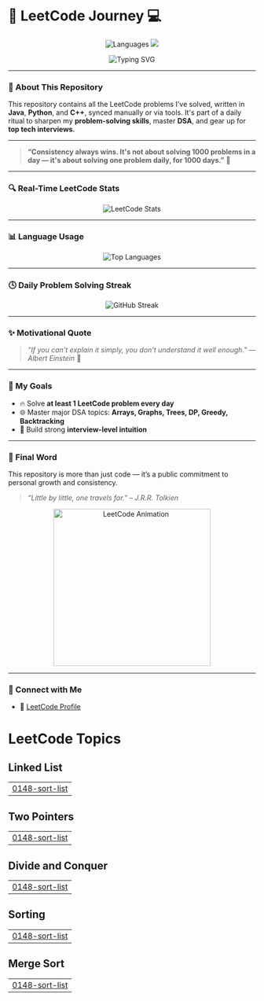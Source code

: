 
# 🚀 LeetCode Journey 💻

<p align="center">
  <img src="https://img.shields.io/badge/Languages-Java%20%7C%20Python%20%7C%20C++-informational?style=flat-square&logo=leetcode&color=brightgreen" alt="Languages">
  <img src="https://img.shields.io/badge/Goal-Solve%20DSA%20Daily-orange?style=flat-square&logo=target">
</p>

<p align="center">
  <img src="https://readme-typing-svg.demolab.com?font=Fira+Code&weight=500&pause=1000&color=30F7DB&center=true&vCenter=true&multiline=true&width=900&height=80&lines=Welcome+to+My+LeetCode+Solutions+Repo!;Tracking+Daily+DSA+Progress+using+Java%2C+Python%2C+and+C%2B%2B+!" alt="Typing SVG" />
</p>

---

### 📌 About This Repository

This repository contains all the LeetCode problems I've solved, written in **Java**, **Python**, and **C++**, synced manually or via tools. It's part of a daily ritual to sharpen my **problem-solving skills**, master **DSA**, and gear up for **top tech interviews**.

---

> **“Consistency always wins. It's not about solving 1000 problems in a day — it's about solving one problem daily, for 1000 days.”** 🌱

---

### 🔍 Real-Time LeetCode Stats

<p align="center">
  <img src="https://leetcard.jacoblin.cool/rishabhpandey3011?ext=activity&theme=unicorn" alt="LeetCode Stats" />
</p>

---

### 📊 Language Usage

<p align="center">
  <img src="https://github-readme-stats.vercel.app/api/top-langs/?username=rishabhpandey30&layout=compact&theme=tokyonight&langs_count=6" alt="Top Languages">
</p>

---

### 🕓 Daily Problem Solving Streak

<p align="center">
  <img src="https://streak-stats.demolab.com/?user=rishabhpandey30&theme=tokyonight_duo" alt="GitHub Streak" />
</p>

---

### ✨ Motivational Quote

> _"If you can't explain it simply, you don't understand it well enough." — Albert Einstein_ 🧠

---

### 🎯 My Goals

- 🔥 Solve **at least 1 LeetCode problem every day**
- 🌐 Master major DSA topics: **Arrays, Graphs, Trees, DP, Greedy, Backtracking**
- 💼 Build strong **interview-level intuition**

---


### 🙌 Final Word

This repository is more than just code — it’s a public commitment to personal growth and consistency.

> _“Little by little, one travels far.” – J.R.R. Tolkien_

<p align="center">
  <img src="https://media.giphy.com/media/xUA7aZeLE2e0P7Znz2/giphy.gif" width="320" alt="LeetCode Animation" />
</p>

---

### 🔗 Connect with Me

- 📘 [LeetCode Profile](https://leetcode.com/u/rishabhpandey3011/)

<!---LeetCode Topics Start-->
# LeetCode Topics
## Linked List
|  |
| ------- |
| [0148-sort-list](https://github.com/rishabhpandey30/DSA/tree/master/0148-sort-list) |
## Two Pointers
|  |
| ------- |
| [0148-sort-list](https://github.com/rishabhpandey30/DSA/tree/master/0148-sort-list) |
## Divide and Conquer
|  |
| ------- |
| [0148-sort-list](https://github.com/rishabhpandey30/DSA/tree/master/0148-sort-list) |
## Sorting
|  |
| ------- |
| [0148-sort-list](https://github.com/rishabhpandey30/DSA/tree/master/0148-sort-list) |
## Merge Sort
|  |
| ------- |
| [0148-sort-list](https://github.com/rishabhpandey30/DSA/tree/master/0148-sort-list) |
<!---LeetCode Topics End-->